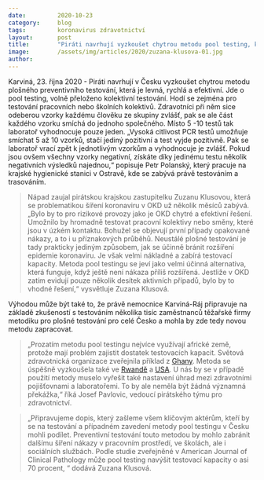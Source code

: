 ```yaml
---
date:         2020-10-23
category:     blog
tags:         koronavirus zdravotnictví
layout:       post
title:        "Piráti navrhují vyzkoušet chytrou metodu pool testing, která umožní levně a rychle testovat pracovní kolektivy i třídy ve školách"
image:        /assets/img/articles/2020/zuzana-klusova-01.jpg
author:       
--- 
```




Karviná, 23. října 2020 - Piráti navrhují v Česku vyzkoušet chytrou metodu plošného preventivního testování, která je levná, rychlá a efektivní. Jde o pool testing, volně přeloženo kolektivní testování. Hodí se zejména pro testování pracovních nebo školních kolektivů. Zdravotníci při něm sice odeberou vzorky každému člověku ze skupiny zvlášť, pak se ale část každého vzorku smíchá do jednoho společného. Místo 5 -10 testů tak laboratoř vyhodnocuje pouze jeden. „Vysoká citlivost PCR testů umožňuje smíchat 5 až 10 vzorků, stačí jediný pozitivní a test vyjde pozitivně. Pak se laboratoř vrací zpět k jednotlivým vzorkům a vyhodnocuje je zvlášť. Pokud jsou ovšem všechny vzorky negativní, získáte díky jedinému testu několik negativních výsledků najednou,“ popisuje Petr Polanský, který pracuje na krajské hygienické stanici v Ostravě, kde se zabývá právě testováním a trasováním. 

> Nápad zaujal pirátskou krajskou zastupitelku Zuzanu Klusovou, která se problematikou šíření koronaviru v OKD už několik měsíců zabývá. „Bylo by to pro rizikové provozy jako je OKD chytré a efektivní řešení. Umožnilo by hromadně testovat pracovní kolektivy nebo směny, které jsou v úzkém kontaktu. Bohužel se objevují první případy opakované nákazy, a to i u příznakových průběhů. Neustálé plošné testování je tady prakticky jediným způsobem, jak se účinně bránit rozšíření epidemie koronaviru. Je však velmi nákladné a zabírá testovací kapacity. Metoda pool testingu se jeví jako velmi účinná alternativa, která funguje, když ještě není nákaza příliš rozšířená. Jestliže v OKD zatím evidují pouze několik desítek aktivních případů, bylo by to vhodné řešení,“ vysvětluje Zuzana Klusová. 

Výhodou může být také to, že právě nemocnice Karviná-Ráj připravuje na základě zkušeností s testováním několika tisíc zaměstnanců těžařské firmy metodiku pro plošné testování pro celé Česko a mohla by zde tedy novou metodu zapracovat.

> „Prozatím metodu pool testingu nejvíce využívají africké země, protože mají problém zajistit dostatek testovacích kapacit. Světová zdravotnická organizace zveřejnila příklad z [Ghany](https://www.afro.who.int/news/pooling-samples-boosts-ghanas-covid-19-testing). Metoda se úspěšně vyzkoušela také ve [Rwandě](https://theconversation.com/rwandas-covid-19-pool-testing-a-savvy-option-where-theres-low-viral-prevalence-141704) a [USA](https://www.fda.gov/news-events/press-announcements/coronavirus-covid-19-update-fda-issues-first-emergency-authorization-sample-pooling-diagnostic). U nás by se v případě použití metody muselo vyřešit také nastavení úhrad mezi zdravotními pojišťovnami a laboratořemi. To by ale neměla být žádná významná překážka,“ říká Josef Pavlovic, vedoucí pirátského týmu pro zdravotnictví.

> „Připravujeme dopis, který zašleme všem klíčovým aktérům, kteří by se na testování a případném zavedení metody pool testingu v Česku mohli podílet. Preventivní testování touto metodou by mohlo zabránit dalšímu šíření nákazy v pracovním prostředí, ve školách, ale i sociálních službách. Podle studie zveřejněné v American Journal of Clinical Pathology může pool testing navýšit testovací kapacity o asi 70 procent, “ dodává Zuzana Klusová.

